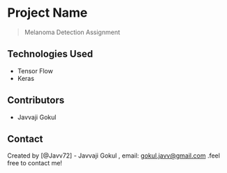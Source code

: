 # Project Name
> Melanoma Detection Assignment

## Technologies Used
- Tensor Flow
- Keras

## Contributors
 - Javvaji Gokul

## Contact
Created by [@Javv72] - Javvaji Gokul , email: gokul.javv@gmail.com .feel free to contact me!
